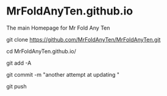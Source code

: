 # MrFoldAnyTen.github.io
The main Homepage for Mr Fold Any Ten

git clone https://github.com/MrFoldAnyTen/MrFoldAnyTen.git

cd  MrFoldAnyTen.github.io/

git add -A

git commit -m "another attempt at updating  "

git push
